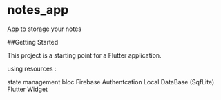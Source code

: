 # notes_app

App to storage your notes

##Getting Started

This project is a starting point for a Flutter application.

using resources :

state management bloc
Firebase Authentcation
Local DataBase (SqfLite)
Flutter Widget
